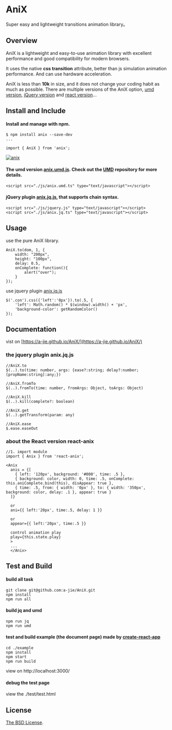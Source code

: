 # AniX

Super easy and lightweight transitions animation library。

## Overview
AniX is a lightweight and easy-to-use animation library with excellent performance and good compatibility for modern browsers.  

It uses the native **css transition** attribute, better than js simulation animation performance. And can use hardware acceleration.  

AniX is less than **10k** in size, and it does not change your coding habit as much as possible.
There are multiple versions of the AniX option, [umd version](https://github.com/a-jie/AniX/blob/master/dist/umd/anix.umd.js), [jQuery version](https://github.com/a-jie/AniX/blob/master/dist/jq/anix.jq.js) and [react version](https://github.com/a-jie/react-anix)...

## Install and Include

#### Install and manage with npm.

```
$ npm install anix --save-dev
...

import { AniX } from 'anix';
```
[![anix](https://nodei.co/npm/anix.png)](https://npmjs.org/package/anix)

#### The umd version [anix.umd.js](https://github.com/a-jie/AniX/blob/master/dist/umd/anix.umd.js). Check out the [UMD](https://github.com/umdjs/umd) repository for more details.

```
<script src="./js/anix.umd.ts" type="text/javascript"></script>
```

#### jQuery plugin [anix.jq.js](https://github.com/a-jie/AniX/blob/master/dist/jq/anix.jq.js), that supports chain syntax.

```
<script src="./js/jquery.js" type="text/javascript"></script>
<script src="./js/anix.jq.ts" type="text/javascript"></script>
```

## Usage

use the pure AniX library.

```
AniX.to(dom, 1, {
    width: "200px",
    height: "100px",
    delay: 0.5,
    onComplete: function(){
      	alert("over");
    }
});
```
use jquery plugin [anix.jq.js](https://github.com/a-jie/AniX/blob/master/dist/jq/anix.jq.js)

```
$('.con').css({'left':'0px'}).to(.5, {
    'left': Math.random() * $(window).width() + 'px',
    'background-color': getRandomColor()
});
```

## Documentation
vist on [https://a-jie.github.io/AniX/](https://a-jie.github.io/AniX/)

### the jquery plugin anix.jq.js
```
//AniX.to
$(..).to(time: number, args: {ease?:string; delay?:number; [propName:string]:any;})

//AniX.fromTo
$(..).fromTo(time: number, fromArgs: Object, toArgs: Object)

//AniX.kill
$(..).kill(complete?: boolean)

//AniX.get
$(..).getTransform(param: any)

//AniX.ease
$.ease.easeOut
```

### about the React version react-anix
```
//1. import module
import { Anix } from 'react-anix';

<Anix 
  anis = {[
    { left: '120px', background: '#000', time: .5 },
    { background: color, width: 0, time: .5, onComplete: this.aniComplete.bind(this), disAppear: true },
    { time: .5, from: { width: '0px' }, to: { width: '350px', background: color, delay: .1 }, appear: true }
  ]}
	
  or 
  ani={{ left:'20px', time:.5, delay: 1 }}
  
  or 
  appear={{ left:'20px', time:.5 }}
  
  control animation play
  play={this.state.play}
  >
  ...
  </Anix>
```


## Test and Build

#### build all task
```
git clone git@github.com:a-jie/AniX.git
npm install
npm run all
```

#### build jq and umd
```
npm run jq
npm run umd
```

#### test and build example (the document page) made by [create-react-app](https://github.com/facebookincubator/create-react-app)

```
cd ./example
npm install
npm start
npm run build
```
view on http://localhost:3000/

#### debug the test page
view the ./test/test.html

## License

[The BSD License](https://opensource.org/licenses/BSD-3-Clause).
